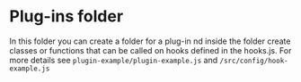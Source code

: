 # Plug-ins folder

In this folder you can create a folder for a plug-in nd inside the folder
create classes or functions that can be called on hooks defined in the hooks.js.
For more details see `plugin-example/plugin-example.js` and `/src/config/hook-example.js`